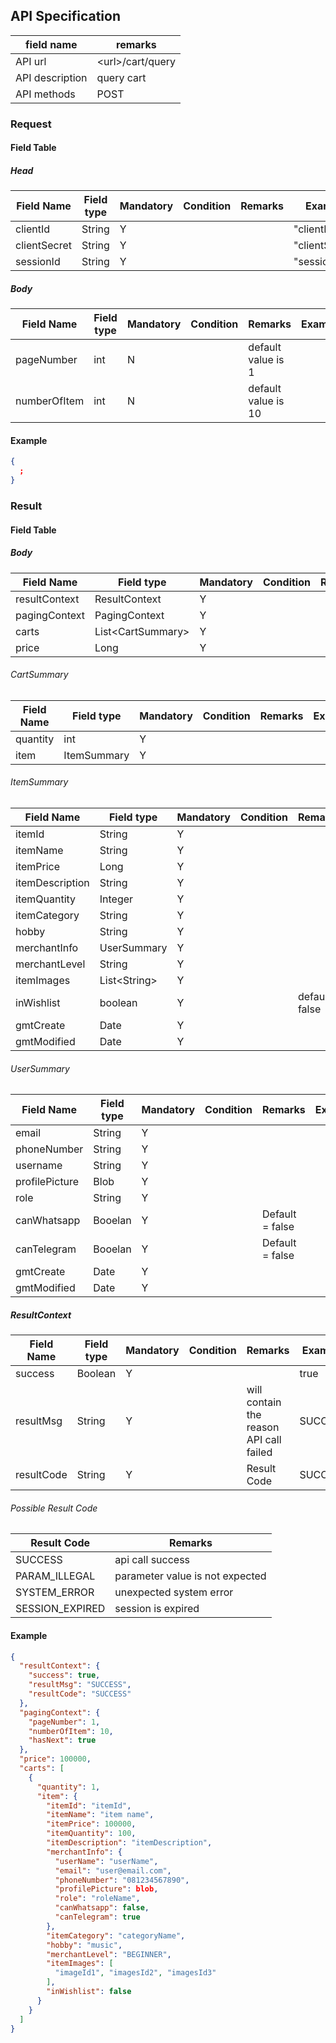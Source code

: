 ## API Specification

| field name      | remarks            |
| --------------- | ------------------ |
| API url         | \<url\>/cart/query |
| API description | query cart         |
| API methods     | POST               |

### Request

#### Field Table

##### Head

| Field Name   | Field type | Mandatory | Condition | Remarks | Example        |
| ------------ | ---------- | --------- | --------- | ------- | -------------- |
| clientId     | String     | Y         |           |         | "clientId"     |
| clientSecret | String     | Y         |           |         | "clientSecret" |
| sessionId    | String     | Y         |           |         | "sessionId"    |

##### Body

| Field Name   | Field type | Mandatory | Condition | Remarks             | Example |
| ------------ | ---------- | --------- | --------- | ------------------- | ------- |
| pageNumber   | int        | N         |           | default value is 1  |         |
| numberOfItem | int        | N         |           | default value is 10 |         |

#### Example

```json
{
  ;
}
```

### Result

#### Field Table

##### Body

| Field Name    | Field type          | Mandatory | Condition | Remarks | Example |
| ------------- | ------------------- | --------- | --------- | ------- | ------- |
| resultContext | ResultContext       | Y         |           |         |         |
| pagingContext | PagingContext       | Y         |           |         |         |
| carts         | List\<CartSummary\> | Y         |           |         |         |
| price         | Long                | Y         |           |         |         |

###### CartSummary
| Field Name | Field type  | Mandatory | Condition | Remarks | Example |
| ---------- | ----------- | --------- | --------- | ------- | ------- |
| quantity   | int         | Y         |           |         |         |
| item       | ItemSummary | Y         |           |         |         |

###### ItemSummary
| Field Name      | Field type     | Mandatory | Condition | Remarks        | Example |
| --------------- | -------------- | --------- | --------- | -------------- | ------- |
| itemId          | String         | Y         |           |                |         |
| itemName        | String         | Y         |           |                |         |
| itemPrice       | Long           | Y         |           |                |         |
| itemDescription | String         | Y         |           |                |         |
| itemQuantity    | Integer        | Y         |           |                |         |
| itemCategory    | String         | Y         |           |                |         |
| hobby           | String         | Y         |           |                |         |
| merchantInfo    | UserSummary    | Y         |           |                |         |
| merchantLevel   | String         | Y         |           |                |         |
| itemImages      | List\<String\> | Y         |           |                |         |
| inWishlist      | boolean        | Y         |           | default: false |         |
| gmtCreate       | Date           | Y         |           |                |         |
| gmtModified     | Date           | Y         |           |                |         |

###### UserSummary
| Field Name     | Field type | Mandatory | Condition | Remarks         | Example |
| -------------- | ---------- | --------- | --------- | --------------- | ------- |
| email          | String     | Y         |           |                 |         |
| phoneNumber    | String     | Y         |           |                 |         |
| username       | String     | Y         |           |                 |         |
| profilePicture | Blob       | Y         |           |                 |         |
| role           | String     | Y         |           |                 |         |
| canWhatsapp    | Booelan    | Y         |           | Default = false |         |
| canTelegram    | Booelan    | Y         |           | Default = false |         |
| gmtCreate      | Date       | Y         |           |                 |         |
| gmtModified    | Date       | Y         |           |                 |         |

##### ResultContext

| Field Name | Field type | Mandatory | Condition | Remarks                                 | Example |
| ---------- | ---------- | --------- | --------- | --------------------------------------- | ------- |
| success    | Boolean    | Y         |           |                                         | true    |
| resultMsg  | String     | Y         |           | will contain the reason API call failed | SUCCESS |
| resultCode | String     | Y         |           | Result Code                             | SUCCESS |

###### Possible Result Code

| Result Code     | Remarks                         |
| --------------- | ------------------------------- |
| SUCCESS         | api call success                |
| PARAM_ILLEGAL   | parameter value is not expected |
| SYSTEM_ERROR    | unexpected system error         |
| SESSION_EXPIRED | session is expired              |

#### Example

```json
{
  "resultContext": {
    "success": true,
    "resultMsg": "SUCCESS",
    "resultCode": "SUCCESS"
  },
  "pagingContext": {
    "pageNumber": 1,
    "numberOfItem": 10,
    "hasNext": true
  },
  "price": 100000,
  "carts": [
    {
      "quantity": 1,
      "item": {
        "itemId": "itemId", 
        "itemName": "item name", 
        "itemPrice": 100000,
        "itemQuantity": 100,
        "itemDescription": "itemDescription",
        "merchantInfo": {
          "userName": "userName",
          "email": "user@email.com",
          "phoneNumber": "081234567890",
          "profilePicture": blob,
          "role": "roleName",
          "canWhatsapp": false,
          "canTelegram": true
        },
        "itemCategory": "categoryName",
        "hobby": "music",
        "merchantLevel": "BEGINNER",
        "itemImages": [
          "imageId1", "imagesId2", "imagesId3"
        ],
        "inWishlist": false
      }
    }
  ]
}
```
